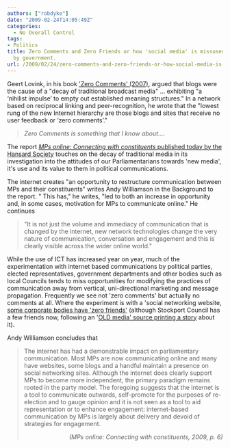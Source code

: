 ```yaml
---
authors: ["robdyke"]
date: "2009-02-24T14:05:49Z"
categories:
  - No Overall Control
tags:
- Politics
title: Zero Comments and Zero Friends or how 'social media' is missused and abused
  by government.
url: /2009/02/24/zero-comments-and-zero-friends-or-how-social-media-is-missused-and-abused-by-government/
---
```

Geert Lovink, in his book ['Zero Comments' (2007)](http://networkcultures.org/wpmu/portal/publications/geert-lovink-publications/zero-comments/), argued that blogs were the cause of a "decay of traditional broadcast media" ... exhibiting "a ‘nihilist impulse’ to empty out established meaning structures." In a network based on reciprocal linking and peer-recognition, he wrote that the "lowest rung of the new Internet hierarchy are those blogs and sites that receive no user feedback or ‘zero comments’."

> _Zero Comments is something that I know about...._

The report [_MPs online: Connecting with constituents_ published today by the Hansard Society](http://hansardsociety.org.uk/blogs/publications/archive/2009/02/24/mps-online-connecting-with-constituents.aspx "MPs Online report") touches on the decay of traditional media in its investigation into the attitudes of our Parliamentarians towards 'new media', it's use and its value to them in political communications.

The internet creates "an opportunity to restructure communication between MPs and their constituents" writes Andy Williamson in the Background to the report. " This has," he writes, "led to both an increase in opportunity and, in some cases, motivation for MPs to communicate online." He continues

> "It is not just the volume and immediacy of communication that is changed by the internet, new network technologies change the very nature of communication, conversation and engagement and this is clearly visible across the wider online world."

While the use of ICT has increased year on year, much of the experimentation with internet based communications by political parties, elected representatives, government departments and other bodies such as local Councils tends to miss opportunities for modifying the practices of communication away from vertical, uni-directional marketing and message propagation. Frequently we see not 'zero comments' but actually no comments at all. Where the experiment is with a 'social networking website, [some corporate bodies have 'zero friends'](http://davepress.net/2009/02/23/friendless-council/ "Blog post about Stockport Council’s Facebook presence") (although Stockport Council has a few friends now, following an '[OLD media' source printing a story](http://www.manchestereveningnews.co.uk/news/s/1096000_councils_facebook_no_mates "newspaper article on 'no-mates' Stockport Council") about it).

Andy Williamson concludes that

> The internet has had a demonstrable impact on parliamentary communication. Most MPs are now communicating online and many have websites, some blogs and a handful maintain a presence on social networking sites. Although the internet does clearly support MPs to become more independent, the primary paradigm remains rooted in the party model. The foregoing suggests that the internet is a tool to communicate outwards, self-promote for the purposes of re-election and to gauge opinion and it is not seen as a tool to aid representation or to enhance engagement: internet-based communication by MPs is largely about delivery and devoid of strategies for engagement.
>
> <p align="right">
>   <em>(MPs online: Connecting with constituents, 2009, p. 6)</em>
> </p>

<p align="left">
  &nbsp;
</p>
